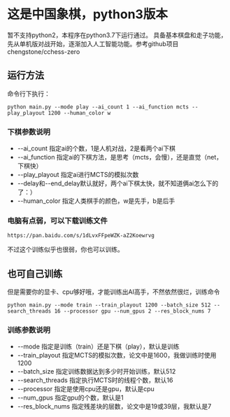 # 这是中国象棋，python3版本
  暂不支持python2，本程序在python3.7下运行通过。 具备基本棋盘和走子功能，先从单机版对战开始，逐渐加入人工智能功能。参考github项目 chengstone/cchess-zero

## 运行方法
命令行下执行：
```
python main.py --mode play --ai_count 1 --ai_function mcts --play_playout 1200 --human_color w
```
### 下棋参数说明
 - --ai_count 指定ai的个数，1是人机对战，2是看两个ai下棋
 - --ai_function 指定ai的下棋方法，是思考（mcts，会慢），还是直觉（net，下棋快）
 - --play_playout 指定ai进行MCTS的模拟次数
 - --delay和--end_delay默认就好，两个ai下棋太快，就不知道俩ai怎么下的了：）
 - --human_color 指定人类棋手的颜色，w是先手，b是后手

### 电脑有点弱，可以下载训练文件
```
https://pan.baidu.com/s/1dLvxFFpeWZK-aZ2Koewrvg
```
不过这个训练似乎也很弱，你也可以训练。


## 也可自己训练
但是需要你的显卡、cpu够好哦，才能训练出AI高手，不然依然很烂，训练命令

```
python main.py --mode train --train_playout 1200 --batch_size 512 --search_threads 16 --processor gpu --num_gpus 2 --res_block_nums 7
```

### 训练参数说明
 - --mode 指定是训练（train）还是下棋（play），默认是训练
 - --train_playout 指定MCTS的模拟次数，论文中是1600，我做训练时使用1200
 - --batch_size 指定训练数据达到多少时开始训练，默认512
 - --search_threads 指定执行MCTS时的线程个数，默认16
 - --processor 指定是使用cpu还是gpu，默认是cpu
 - --num_gpus 指定gpu的个数，默认是1
 - --res_block_nums 指定残差块的层数，论文中是19或39层，我默认是7

